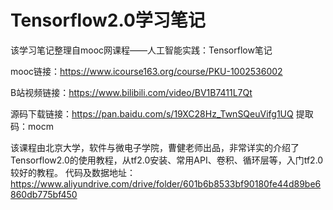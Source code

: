 # Tensorflow2.0学习笔记

该学习笔记整理自mooc网课程——人工智能实践：Tensorflow笔记

mooc链接：https://www.icourse163.org/course/PKU-1002536002

B站视频链接：https://www.bilibili.com/video/BV1B7411L7Qt

源码下载链接：https://pan.baidu.com/s/19XC28Hz_TwnSQeuVifg1UQ 提取码：mocm

​		该课程由北京大学，软件与微电子学院，曹健老师出品，非常详实的介绍了Tensorflow2.0的使用教程，从tf2.0安装、常用API、卷积、循环层等，入门tf2.0较好的教程。
代码及数据地址：https://www.aliyundrive.com/drive/folder/601b6b8533bf90180fe44d89be6860db775bf450